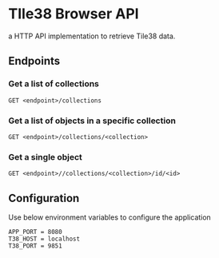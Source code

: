 # TIle38 Browser API

a HTTP API implementation to retrieve Tile38 data.

## Endpoints

### Get a list of collections

```text
GET <endpoint>/collections
```

### Get a list of objects in a specific collection

```text
GET <endpoint>/collections/<collection>
```

### Get a single object

```text
GET <endpoint>//collections/<collection>/id/<id>
```

## Configuration

Use below environment variables to configure the application

```text
APP_PORT = 8080
T38_HOST = localhost
T38_PORT = 9851
```
